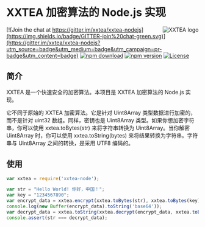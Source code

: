 # XXTEA 加密算法的 Node.js 实现

<a href="https://github.com/xxtea/">
    <img src="https://avatars1.githubusercontent.com/u/6683159?v=3&s=86" alt="XXTEA logo" title="XXTEA" align="right" />
</a>

[![Join the chat at https://gitter.im/xxtea/xxtea-nodejs](https://img.shields.io/badge/GITTER-join%20chat-green.svg)](https://gitter.im/xxtea/xxtea-nodejs?utm_source=badge&utm_medium=badge&utm_campaign=pr-badge&utm_content=badge)
[![npm download](https://img.shields.io/npm/dm/xxtea-node.svg)](https://www.npmjs.com/package/xxtea-node)
[![npm version](https://img.shields.io/npm/v/xxtea-node.svg)](https://www.npmjs.com/package/xxtea-node)
[![License](https://img.shields.io/npm/l/xxtea-node.svg)](http://opensource.org/licenses/MIT)

## 简介

XXTEA 是一个快速安全的加密算法。本项目是 XXTEA 加密算法的 Node.js 实现。

它不同于原始的 XXTEA 加密算法。它是针对 Uint8Array 类型数据进行加密的，而不是针对 uint32 数组。同样，密钥也是 Uint8Array 类型。如果你想加密字符串，你可以使用 xxtea.toBytes(str) 来将字符串转换为 Uint8Array。当你解密 Uint8Array 时，你可以使用 xxtea.toString(bytes) 来将结果转换为字符串。字符串与 Uint8Array 之间的转换，是采用 UTF8 编码的。

## 使用

```javascript
var xxtea = require('xxtea-node');

var str = "Hello World! 你好，中国！";
var key = "1234567890";
var encrypt_data = xxtea.encrypt(xxtea.toBytes(str), xxtea.toBytes(key));
console.log(new Buffer(encrypt_data).toString('base64'));
var decrypt_data = xxtea.toString(xxtea.decrypt(encrypt_data, xxtea.toBytes(key)));
console.assert(str === decrypt_data);
```
